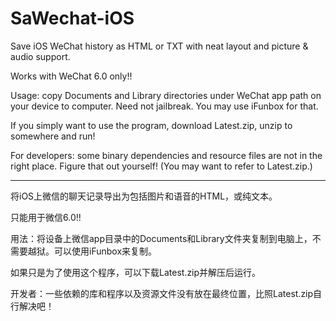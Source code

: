 SaWechat-iOS
============

Save iOS WeChat history as HTML or TXT with neat layout and picture &amp; audio support.

Works with WeChat 6.0 only!!

Usage: copy Documents and Library directories under WeChat app path on your device to computer. Need not jailbreak. You may use iFunbox for that.

If you simply want to use the program, download Latest.zip, unzip to somewhere and run!

For developers: some binary dependencies and resource files are not in the right place. Figure that out yourself! (You may want to refer to Latest.zip.)

---

将iOS上微信的聊天记录导出为包括图片和语音的HTML，或纯文本。

只能用于微信6.0!!

用法：将设备上微信app目录中的Documents和Library文件夹复制到电脑上，不需要越狱。可以使用iFunbox来复制。

如果只是为了使用这个程序，可以下载Latest.zip并解压后运行。

开发者：一些依赖的库和程序以及资源文件没有放在最终位置，比照Latest.zip自行解决吧！
